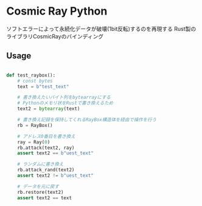 # Cosmic Ray Python

ソフトエラーによって永続化データが破壊(1bit反転)するのを再現する
Rust製のライブラリCosmicRayのバインディング

## Usage

```py

def test_raybox():
    # const bytes
    text = b"test_text"

    # 書き換えたいバイト列をbytearrayにする
    # Pythonのメモリ状をRustで書き換えるため
    text2 = bytearray(text)

    # 書き換え記録を保持してくれるRayBox構造体を経由で操作を行う
    rb = RayBox()

    # アドレス0番目を書き換え
    ray = Ray(0)
    rb.attack(text2, ray)
    assert text2 == b"uest_text"

    # ランダムに書き換え
    rb.attack_rand(text2)
    assert text2 != b"uest_text"

    # データを元に戻す
    rb.restore(text2)
    assert text2 == text